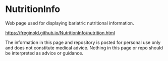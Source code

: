 # NutritionInfo
Web page used for displaying bariatric nutritional information.

https://freginold.github.io/NutritionInfo/nutrition.html

The information in this page and repository is posted for personal use only and does not constitute medical advice. Nothing in this page or repo should be interpreted as advice or guidance.
